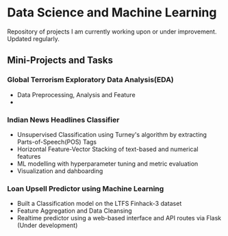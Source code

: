 # Data Science and Machine Learning
  Repository of projects I am currently working upon or under improvement. Updated regularly.
 
## Mini-Projects and Tasks

### Global Terrorism Exploratory Data Analysis(EDA)
* Data Preprocessing, Analysis and Feature
*

### Indian News Headlines Classifier
* Unsupervised Classification using Turney's algorithm by extracting Parts-of-Speech(POS) Tags
* Horizontal Feature-Vector Stacking of text-based and numerical features
* ML modelling with hyperparameter tuning and metric evaluation
* Visualization and dahboarding


### Loan Upsell Predictor using Machine Learning
* Built a Classification model on the LTFS Finhack-3 dataset
* Feature Aggregation and Data Cleansing
* Realtime predictor using a web-based interface and API routes via Flask (Under development)


